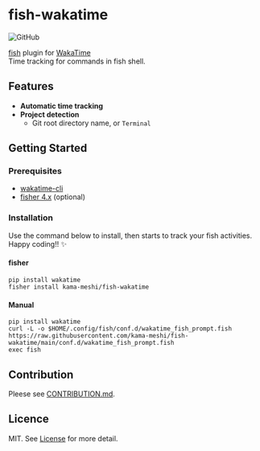 # fish-wakatime

![GitHub](https://img.shields.io/github/license/kama-meshi/fish-wakatime)

[fish](https://fishshell.com/) plugin for [WakaTime](https://wakatime.com/)  
Time tracking for commands in fish shell.

## Features

- **Automatic time tracking**
- **Project detection**
  - Git root directory name, or `Terminal`

## Getting Started

### Prerequisites

- [wakatime-cli](https://github.com/wakatime/wakatime-cli)
- [fisher 4.x](https://github.com/jorgebucaran/fisher) (optional)

### Installation

Use the command below to install, then starts to track your fish activities. Happy coding!! :sparkles:

#### fisher

```fish
pip install wakatime
fisher install kama-meshi/fish-wakatime
```

#### Manual

```fish
pip install wakatime
curl -L -o $HOME/.config/fish/conf.d/wakatime_fish_prompt.fish https://raw.githubusercontent.com/kama-meshi/fish-wakatime/main/conf.d/wakatime_fish_prompt.fish
exec fish
```

## Contribution

Pleese see [CONTRIBUTION.md](CONTRIBUTING.md).

## Licence

MIT. See [License](LICENSE) for more detail.
